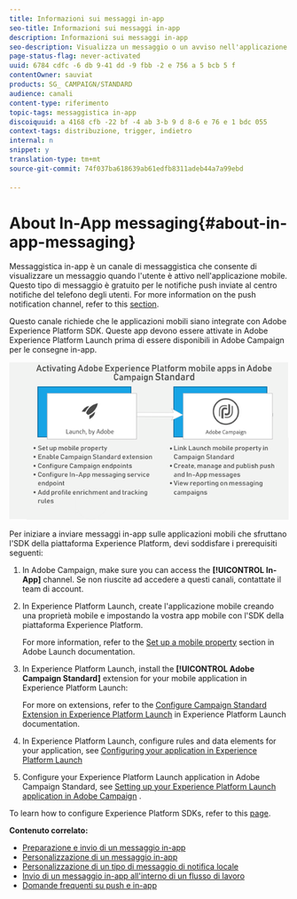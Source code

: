 ```yaml
---
title: Informazioni sui messaggi in-app
seo-title: Informazioni sui messaggi in-app
description: Informazioni sui messaggi in-app
seo-description: Visualizza un messaggio o un avviso nell'applicazione mobile con i messaggi in-app.
page-status-flag: never-activated
uuid: 6784 cdfc -6 db 9-41 dd -9 fbb -2 e 756 a 5 bcb 5 f
contentOwner: sauviat
products: SG_ CAMPAIGN/STANDARD
audience: canali
content-type: riferimento
topic-tags: messaggistica in-app
discoiquuid: a 4168 cfb -22 bf -4 ab 3-b 9 d 8-6 e 76 e 1 bdc 055
context-tags: distribuzione, trigger, indietro
internal: n
snippet: y
translation-type: tm+mt
source-git-commit: 74f037ba618639ab61edfb8311adeb44a7a99ebd

---
```



# About In-App messaging{#about-in-app-messaging}

Messaggistica in-app è un canale di messaggistica che consente di visualizzare un messaggio quando l'utente è attivo nell'applicazione mobile. Questo tipo di messaggio è gratuito per le notifiche push inviate al centro notifiche del telefono degli utenti. For more information on the push notification channel, refer to this [section](../../channels/using/about-push-notifications.md).

Questo canale richiede che le applicazioni mobili siano integrate con Adobe Experience Platform SDK. Queste app devono essere attivate in Adobe Experience Platform Launch prima di essere disponibili in Adobe Campaign per le consegne in-app.

![](assets/launch_campaign.png)

Per iniziare a inviare messaggi in-app sulle applicazioni mobili che sfruttano l'SDK della piattaforma Experience Platform, devi soddisfare i prerequisiti seguenti:

1. In Adobe Campaign, make sure you can access the **[!UICONTROL In-App]** channel. Se non riuscite ad accedere a questi canali, contattate il team di account.
1. In Experience Platform Launch, create l'applicazione mobile creando una proprietà mobile e impostando la vostra app mobile con l'SDK della piattaforma Experience Platform.

   For more information, refer to the [Set up a mobile property](https://aep-sdks.gitbook.io/docs/getting-started/create-a-mobile-property) section in Adobe Launch documentation.

1. In Experience Platform Launch, install the **[!UICONTROL Adobe Campaign Standard]** extension for your mobile application in Experience Platform Launch:

   For more on extensions, refer to the [Configure Campaign Standard Extension in Experience Platform Launch](https://aep-sdks.gitbook.io/docs/using-mobile-extensions/adobe-campaign-standard) in Experience Platform Launch documentation.

1. In Experience Platform Launch, configure rules and data elements for your application, see [Configuring your application in Experience Platform Launch](https://helpx.adobe.com/campaign/kb/config-app-in-launch.html#Step1Createdataelements)

1. Configure your Experience Platform Launch application in Adobe Campaign Standard, see [Setting up your Experience Platform Launch application in Adobe Campaign](https://helpx.adobe.com/campaign/kb/configuring-app-sdk.html#SettingupyourAdobeLaunchapplicationinAdobeCampaign) .

To learn how to configure Experience Platform SDKs, refer to this [page](https://helpx.adobe.com/campaign/kb/configuring-app-sdk.html).

**Contenuto correlato:**

* [Preparazione e invio di un messaggio in-app](../../channels/using/preparing-and-sending-an-in-app-message.md)
* [Personalizzazione di un messaggio in-app](../../channels/using/customizing-an-in-app-message.md)
* [Personalizzazione di un tipo di messaggio di notifica locale](../../channels/using/customizing-an-in-app-message.md#customizing-a-local-notification-message-type)
* [Invio di un messaggio in-app all'interno di un flusso di lavoro](../../automating/using/in-app-delivery.md)
* [Domande frequenti su push e in-app](https://helpx.adobe.com/campaign/kb/push_inapp_faq.html)